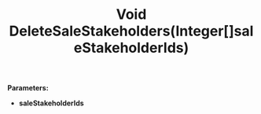 ﻿---
uid: crmscript_ref_NSSaleAgent_DeleteSaleStakeholders
title: Void DeleteSaleStakeholders(Integer[]saleStakeholderIds)
intellisense: NSSaleAgent.DeleteSaleStakeholders
keywords: NSSaleAgent, DeleteSaleStakeholders
so.topic: reference
---



**Parameters:**
 - **saleStakeholderIds** 
